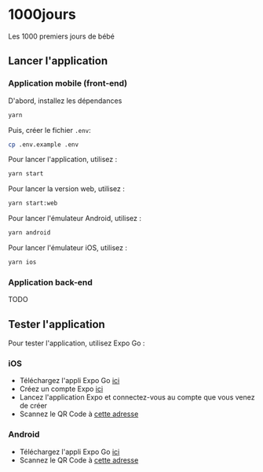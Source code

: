 # 1000jours

Les 1000 premiers jours de bébé

## Lancer l'application

### Application mobile (front-end)

D'abord, installez les dépendances

```bash
yarn
```

Puis, créer le fichier `.env`:
```bash
cp .env.example .env
```

Pour lancer l'application, utilisez :

```bash
yarn start
```

Pour lancer la version web, utilisez :

```bash
yarn start:web
```

Pour lancer l'émulateur Android, utilisez :

```bash
yarn android
```

Pour lancer l'émulateur iOS, utilisez :

```bash
yarn ios
```

### Application back-end

TODO

## Tester l'application

Pour tester l'application, utilisez Expo Go :

### iOS

- Téléchargez l'appli Expo Go [ici](https://apps.apple.com/fr/app/expo-go/id982107779)
- Créez un compte Expo [ici](https://expo.io/signup)
- Lancez l'application Expo et connectez-vous au compte que vous venez de créer
- Scannez le QR Code à [cette adresse](https://expo.io/@alezco/projects/1000jours?release-channel=staging) 

### Android

- Téléchargez l'appli Expo Go [ici](https://play.google.com/store/apps/details?id=host.exp.exponent&hl=fr&gl=US)
- Scannez le QR Code à [cette adresse](https://expo.io/@alezco/projects/1000jours?release-channel=staging) 
